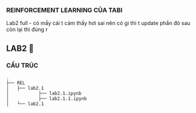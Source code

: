 ### REINFORCEMENT LEARNING CỦA TABI

Lab2 full -  có mấy cái t cảm thấy hơi sai nên có gì thì t update phần đó sau còn lại thì đúng r

## LAB2 📜

### CẤU TRÚC

```
.
├── REL
│   ├── lab2.1
│           ├── lab2.1.ipynb
│           ├── lab2.1.1.ipynb
│   └── lab2.1
```
